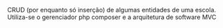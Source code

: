 CRUD (por enquanto só inserção) de algumas entidades de uma escola. Utiliza-se o gerenciador php composer e a arquitetura de software MVC
